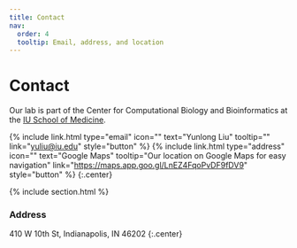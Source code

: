 ```yaml
---
title: Contact
nav:
  order: 4
  tooltip: Email, address, and location
---
```


# <i class="fas fa-paper-plane"></i>Contact

Our lab is part of the Center for Computational Biology and Bioinformatics at the [IU School of Medicine](https://medicine.iu.edu/).

{%
  include link.html
  type="email"
  icon=""
  text="Yunlong Liu"
  tooltip=""
  link="yuliu@iu.edu"
  style="button"
%}
{%
  include link.html
  type="address"
  icon=""
  text="Google Maps"
  tooltip="Our location on Google Maps for easy navigation"
  link="https://maps.app.goo.gl/LnEZ4FqoPvDF9fDV9"
  style="button"
%}
{:.center}

{% include section.html %}

### <i class="fas fa-mail-bulk"></i>Address

410 W 10th St,
Indianapolis, 
IN 46202
{:.center}
